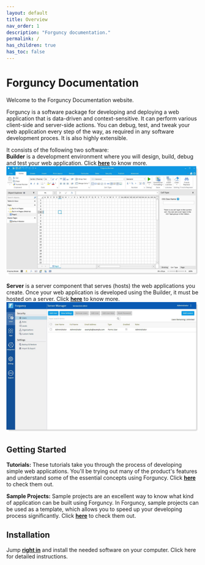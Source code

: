 ```yaml
---
layout: default
title: Overview
nav_order: 1
description: "Forguncy documentation."
permalink: /
has_children: true
has_toc: false
---
```


# Forguncy Documentation

Welcome to the Forguncy Documentation website.

Forguncy is a software package for developing and deploying a web application that is data-driven and context-sensitive. It can perform various client-side and server-side actions. You can debug, test, and tweak your web application every step of the way, as required in any software development proces. It is also highly extensible.

It consists of the following two software:  
**Builder** is a development environment where you will design, build, debug and test your web application. Click **[here](overview/about-forguncy-builder/)** to know more.
  ![forguncy-builder](/assets/images/product-images/builder2.jpg)

**Server** is a server component that serves (hosts) the web applications you create. Once your web application is developed using the Builder, it must be hosted on a server. Click **[here](overview/about-forguncy-server/)** to know more.
  ![forguncy-builder](/assets/images/product-images/server1.jpg)

## Getting Started
**Tutorials:** These tutorials take you through the process of developing simple web applications. You'll be trying out many of the product's features and understand some of the essential concepts using Forguncy. Click **[here](getting-started/tutorials/)** to check them out.

**Sample Projects:** Sample projects are an excellent way to know what kind of application can be built using Forguncy. In Forguncy, sample projects can be used as a template, which allows you to speed up your developing process significantly. Click **[here](getting-started/samples/)** to check them out.

## Installation
Jump **[right in](setup/)** and install the needed software on your computer. Click here for detailed instructions.


